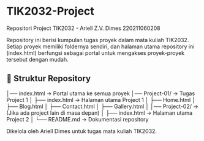 # TIK2032-Project
Repositori Project TIK2032 - Ariell Z.V. Dimes 220211060208

Repository ini berisi kumpulan tugas proyek dalam mata kuliah TIK2032. Setiap proyek memiliki foldernya sendiri, dan halaman utama repository ini (index.html) berfungsi sebagai portal untuk mengakses proyek-proyek tersebut dengan mudah.

## 📂 Struktur Repository
│── index.html → Portal utama ke semua proyek
│── Project-01/ → Tugas Project 1
│ ├── index.html → Halaman utama Project 1
│ ├── Home.html
│ ├── Blog.html
│ ├── Contact.html
│ ├── Gallery.html
│
│── Project-02/ → (Jika ada project lain di masa depan)
│ ├── index.html → Halaman utama Project 2
│
└── README.md → Dokumentasi repository

Dikelola oleh Ariell Dimes untuk tugas mata kuliah TIK2032.
